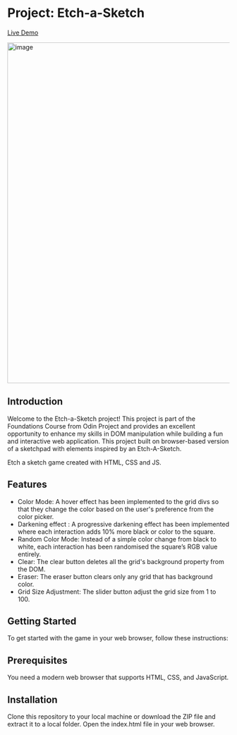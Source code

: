 # Project: Etch-a-Sketch


[Live Demo](https://jathusan08.github.io/etch-sketch/)

<img width="772" alt="image" src="https://github.com/Jathusan08/etch-sketch/assets/36281788/22b3e6b4-19e3-418b-a568-b5430245beee">



## Introduction

Welcome to the Etch-a-Sketch project! This project is part of the Foundations Course from Odin Project and provides an excellent opportunity to enhance my skills in DOM manipulation while building a fun and interactive web application. This project built on browser-based version of a sketchpad with elements inspired by an Etch-A-Sketch.

Etch a sketch game created with HTML, CSS and JS.

## Features

- Color Mode: A hover effect has been implemented to the grid divs so that they change the color based on the user's preference from the color picker.
- Darkening effect : A progressive darkening effect has been implemented where each interaction adds 10% more black or color to the square.
- Random Color Mode: Instead of a simple color change from black to white, each interaction has been randomised the square’s RGB value entirely.
- Clear: The clear button deletes all the grid's background property from the DOM.
- Eraser: The eraser button clears only any grid that has background color.
- Grid Size Adjustment: The slider button adjust the grid size from 1 to 100.

## Getting Started

To get started with the game in your web browser, follow these instructions:

## Prerequisites

You need a modern web browser that supports HTML, CSS, and JavaScript.

## Installation

Clone this repository to your local machine or download the ZIP file and extract it to a local folder. Open the index.html file in your web browser.
